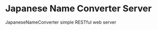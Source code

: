 Japanese Name Converter Server
=====================

JapaneseNameConverter simple RESTful web server
